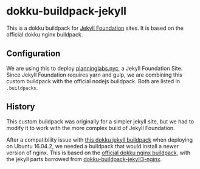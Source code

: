 # dokku-buildpack-jekyll

This is a dokku buildpack for [Jekyll Foundation](https://github.com/core77/jekyll-foundation) sites.  It is based on the official dokku nginx buildpack.

## Configuration

We are using this to deploy [planninglabs.nyc](https://github.com/nycplanning/labs-planninglabs.nyc), a Jekyll Foundation Site.  Since Jekyll Foundation requires yarn and gulp, we are combining this custom buildpack with the official nodejs buildpack.  Both are listed in `.buildpacks`.  

## History

This custom buildpack was originally for a simpler jekyll site, but we had to modify it to work with the more complex build of Jekyll Foundation.

After a compatibility issue with [this dokku jekyll buildpack](https://github.com/inket/dokku-buildpack-jekyll3-nginx) when deploying on Ubuntu 16.04.2, we needed a buildpack that would install a newer version of nginx.  This is based on the [official dokku nginx buildpack](https://github.com/dokku/buildpack-nginx), with the jekyll parts borrowed from [dokku-buildpack-jekyll3-nginx](https://github.com/inket/dokku-buildpack-jekyll3-nginx).

